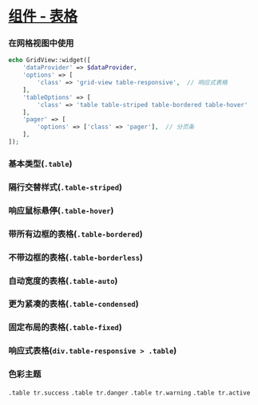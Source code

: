 ﻿# [组件 - 表格](http://zui.sexy/#component/table)

### 在网格视图中使用

```php
echo GridView::widget([
    'dataProvider' => $dataProvider,
    'options' => [
        'class' => 'grid-view table-responsive',  // 响应式表格
    ],
    'tableOptions' => [
        'class' => 'table table-striped table-bordered table-hover'
    ],
    'pager' => [
        'options' => ['class' => 'pager'],  // 分页条
    ],
]);
```


### 基本类型(`.table`)

### 隔行交替样式(`.table-striped`)

### 响应鼠标悬停(`.table-hover`)

### 带所有边框的表格(`.table-bordered`)

### 不带边框的表格(`.table-borderless`)

### 自动宽度的表格(`.table-auto`)

### 更为紧凑的表格(`.table-condensed`)

### 固定布局的表格(`.table-fixed`)

### 响应式表格(`div.table-responsive > .table`)

### 色彩主题
`.table tr.success`
`.table tr.danger`
`.table tr.warning`
`.table tr.active`

